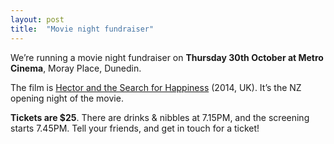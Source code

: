 ```yaml
---
layout: post
title:  "Movie night fundraiser"
---
```


We’re running a movie night fundraiser on __Thursday 30th October at Metro Cinema__, Moray Place, Dunedin. 

The film is [Hector and the Search for Happiness][hector] (2014, UK). It’s the NZ opening night of the movie.

__Tickets are $25__. There are drinks & nibbles at 7.15PM, and the screening starts 7.45PM. Tell your friends, and get in touch for a ticket!

[hector]:      http://www.flicks.co.nz/trailer/hector-and-the-search-for-happiness/10214/